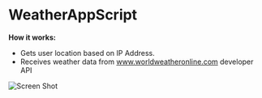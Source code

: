 # WeatherAppScript

**How it works:**  
- Gets user location based on IP Address.  
- Receives weather data from www.worldweatheronline.com developer API

![Screen Shot](https://user-images.githubusercontent.com/60115158/78523698-9e720780-779f-11ea-9383-f3e20355f00a.png)
